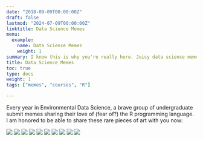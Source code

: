 ```yaml
---
date: "2018-09-09T00:00:00Z"
draft: false
lastmod: "2024-07-09T00:00:00Z"
linktitle: Data Science Memes
menu:
  example:
    name: Data Science Memes
    weight: 1
summary: I know this is why you're really here. Juicy data science memes made by Emory undergrads.
title: Data Science Memes
toc: true
type: docs
weight: 1
tags: ["memes", "courses", "R"]

---
```


Every year in Environmental Data Science, a brave group of undergraduate submit memes sharing their love of (fear of?) the R programming language. I am honored to be able to share these rare pieces of art with you now:

![](m1.jpg)
![](m2.jpg)
![](m3.jpg)
![](m4.jpeg)
![](m6.jpg)
![](m7.png)
![](m8.png)
![](m9.jpg)
![](corn1.png)
![](corn2.jpeg)
